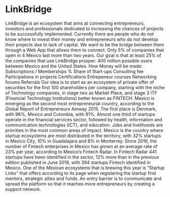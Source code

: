 # LinkBridge
LinkBridge is an ecosystem that aims at connecting entrepreneurs, investors and professionals dedicated to increasing the chances of projects to be successfully implemented. 
Currently there are people who do not know where to invest their money and entrepreneurs who do not develop their projects due to lack of capital. We want to be the bridge between them through a Web App that allows them to connect.
Only 5% of companies that open in 4 Mexico last more than two years. Our goal is that at least 25% of the companies that use LinkBridge prosper. 400 million possible users between Mexico and the United States.
How Money will be made:
Subscriptions / Memberships
% Share of Start-ups
Consulting fee
Participations in projects
Certifications
Entrepeneur courses
Networking forums
Referrals
Our idea is to start as an ecosystem of private offer of securities for the first 100 shareholders per company, starting with the niche of Technology companies, in stage two as Market Place, and stage 3 ITF (Financial Technology Institutions) better known as FINTECH.
Mexico is emerging as the second most entrepreneurial country, according to the Global Report of Entrepreneurs Amway 2015. The first place is Denmark, with 96%, Mexico and Colombia, with 91%.
Almost one third of startups operate in the financial services sector, followed by health, information and communication technologies (ICT), and education. Jobs and livelihoods are priorities in the most common areas of impact. 
Mexico is the country where startup ecosystems are most distributed in the territory, with 32% startups in Mexico City, 10% in Guadalajara and 8% in Monterrey.
Since 2016, the number of Fintech enterprises in Mexico has grown at an average rate of 23% per year, according to Mexico’s Fintech Radar.
In Fintech Radar 441 startups have been identified in the sector, 12% more than in the previous edition published in June 2019, with 394 startups Fintech identified in Mexico.
One of the Mexican ecosystems that is brewing this year is “Startup Links” that offers according to its page when registering the startup find mentors, strategic allies and funds.
An entry barrier is to communicate and spread the platform so that it reaches more entrepreneurs by creating a support network.
